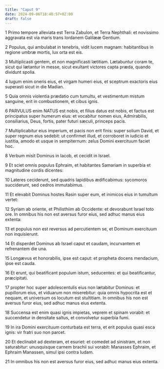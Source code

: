 ```yaml
---
title: "Caput 9"
date: 2024-09-06T18:40:57+02:00
draft: false
---
```




1 Primo tempore alleviata est Terra Zabulon, et Terra Nephthali: et novissimo aggravata est via maris trans Iordanem Galilææ Gentium.

2 Populus, qui ambulabat in tenebris, vidit lucem magnam: habitantibus in regione umbræ mortis, lux orta est eis.

3 Multiplicasti gentem, et non magnificasti lætitiam. Lætabuntur coram te, sicut qui lætantur in messe, sicut exultant victores capta præda, quando dividunt spolia.

4 Iugum enim oneris eius, et virgam humeri eius, et sceptrum exactoris eius superasti sicut in die Madian.

5 Quia omnis violentia prædatio cum tumultu, et vestimentum mistum sanguine, erit in combustionem, et cibus ignis.

6 PARVULUS enim NATUS est nobis, et filius datus est nobis, et factus est principatus super humerum eius: et vocabitur nomen eius, Admirabilis, consiliarius, Deus, fortis, pater futuri sæculi, princeps pacis.

7 Multiplicabitur eius imperium, et pacis non erit finis: super solium David, et super regnum eius sedebit: ut confirmet illud, et corroboret in iudicio et iustitia, amodo et usque in sempiternum: zelus Domini exercituum faciet hoc.

8 Verbum misit Dominus in Iacob, et cecidit in Israel.

9 Et sciet omnis populus Ephraim, et habitantes Samariam in superbia et magnitudine cordis dicentes:

10 Lateres ceciderunt, sed quadris lapidibus ædificabimus: sycomoros succiderunt, sed cedros immutabimus.

11 Et elevabit Dominus hostes Rasin super eum, et inimicos eius in tumultum vertet:

12 Syriam ab oriente, et Philisthiim ab Occidente: et devorabunt Israel toto ore. In omnibus his non est aversus furor eius, sed adhuc manus eius extenta:

13 et populus non est reversus ad percutientem se, et Dominum exercituum non inquisierunt.

14 Et disperdet Dominus ab Israel caput et caudam, incurvantem et refrenantem die una.

15 Longævus et honorabilis, ipse est caput: et propheta docens mendacium, ipse est cauda.

16 Et erunt, qui beatificant populum istum, seducentes: et qui beatificantur, præcipitati.

17 propter hoc super adolescentulis eius non lætabitur Dominus: et pupillorum eius, et viduarum non miserebitur: quia omnis hypocrita est et nequam, et universum os locutum est stultitiam. In omnibus his non est aversus furor eius, sed adhuc manus eius extenta.

18 Succensa est enim quasi ignis impietas, veprem et spinam vorabit: et succendetur in densitate saltus, et convolvetur superbia fumi.

19 In ira Domini exercituum conturbata est terra, et erit populus quasi esca ignis: vir fratri suo non parcet.

20 Et declinabit ad dexteram, et esuriet: et comedet ad sinistram, et non saturabitur: unusquisque carnem brachii sui vorabit: Manasses Ephraim, et Ephraim Manassen, simul ipsi contra Iudam.

21 In omnibus his non est aversus furor eius, sed adhuc manus eius extenta.

